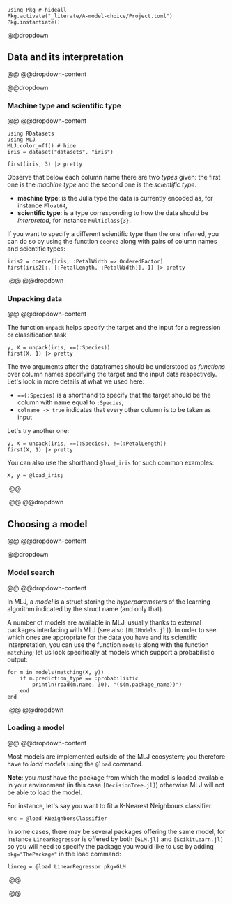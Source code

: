 <!--This file was generated, do not modify it.-->
````julia:ex1
using Pkg # hideall
Pkg.activate("_literate/A-model-choice/Project.toml")
Pkg.instantiate()
````

[MLJ.jl]: https://github.com/alan-turing-institute/MLJ.jl
[RDatasets.jl]: https://github.com/JuliaStats/RDatasets.jl
[MLJModels.jl]: https://github.com/alan-turing-institute/MLJModels.jl
[DecisionTree.jl]: https://github.com/bensadeghi/DecisionTree.jl
[NearestNeighbors.jl]: https://github.com/KristofferC/NearestNeighbors.jl
[GLM.jl]: https://github.com/JuliaStats/GLM.jl
[ScikitLearn.jl]: https://github.com/cstjean/ScikitLearn.jl

@@dropdown
## Data and its interpretation
@@
@@dropdown-content

@@dropdown
### Machine type and scientific type
@@
@@dropdown-content

````julia:ex2
using RDatasets
using MLJ
MLJ.color_off() # hide
iris = dataset("datasets", "iris")

first(iris, 3) |> pretty
````

Observe that below each column name there are two _types_ given: the first one is the _machine type_ and the second one is the _scientific type_.

* **machine type**: is the Julia type the data is currently encoded as, for instance `Float64`,
* **scientific type**: is a type corresponding to how the data should be _interpreted_, for instance `Multiclass{3}`.

If you want to specify a different scientific type than the one inferred, you can do so by using the function `coerce` along with pairs of column names and scientific types:

````julia:ex3
iris2 = coerce(iris, :PetalWidth => OrderedFactor)
first(iris2[:, [:PetalLength, :PetalWidth]], 1) |> pretty
````

‎
@@
@@dropdown
### Unpacking data
@@
@@dropdown-content

The function `unpack` helps specify the target and the input for a regression or classification task

````julia:ex4
y, X = unpack(iris, ==(:Species))
first(X, 1) |> pretty
````

The two arguments after the dataframes should be understood as _functions_ over column names specifying the target and the input data respectively.
Let's look in more details at what we used here:

* `==(:Species)` is a shorthand to specify that the target should be the column with name equal to `:Species`,
* `colname -> true` indicates that every other column is to be taken as input

Let's try another one:

````julia:ex5
y, X = unpack(iris, ==(:Species), !=(:PetalLength))
first(X, 1) |> pretty
````

You can also use the shorthand `@load_iris` for such common examples:

````julia:ex6
X, y = @load_iris;
````

‎
@@

‎
@@
@@dropdown
## Choosing a model
@@
@@dropdown-content

@@dropdown
### Model search
@@
@@dropdown-content

In MLJ, a _model_ is a struct storing the _hyperparameters_ of the learning algorithm indicated by the struct name (and only that).

A number of models are available in MLJ, usually thanks to external packages interfacing with MLJ (see also `[MLJModels.jl]`).
In order to see which ones are appropriate for the data you have and its scientific interpretation, you can use the function `models` along with the function `matching`; let us look specifically at models which support a probabilistic output:

````julia:ex7
for m in models(matching(X, y))
    if m.prediction_type == :probabilistic
        println(rpad(m.name, 30), "($(m.package_name))")
    end
end
````

‎
@@
@@dropdown
### Loading a model
@@
@@dropdown-content

Most models are implemented outside of the MLJ ecosystem; you therefore have to _load models_ using the `@load` command.

**Note**: you _must_ have the package from which the model is loaded available in your environment (in this case `[DecisionTree.jl]`) otherwise MLJ will not be able to load the model.

For instance, let's say you want to fit a K-Nearest Neighbours classifier:

````julia:ex8
knc = @load KNeighborsClassifier
````

In some cases, there may be several packages offering the same model, for instance `LinearRegressor` is offered by both `[GLM.jl]` and `[ScikitLearn.jl]` so you will need to specify the package you would like to use by adding `pkg="ThePackage"` in the load command:

````julia:ex9
linreg = @load LinearRegressor pkg=GLM
````

‎
@@

‎
@@

